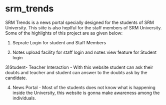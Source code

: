 # srm_trends
SRM Trends is a news portal specially designed for the students of SRM University. This siite is also heplful for the staff
members of SRM University.
Some of the highlights of this project are as given below:

  1) Seprate Login for student and Staff Members
  
  2) Notes upload facility for staff login and notes view feature for Student login
  
  3)Student- Teacher Interaction - With this website student can ask their doubts and teacher and student can 
                                  answer to the doubts ask by the candidate.
  
  4) News Portal - Most of the students does not know what is happening inside the University, this website is gonna make
                  awareness among the individuals.
                  

          
